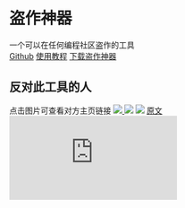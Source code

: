 # 盗作神器
一个可以在任何编程社区盗作的工具  
[Github](https://github.com/431658/scratch-project-downloader)
[使用教程](https://kdocs.cn/l/ciSQezkWQRic)
[下载盗作神器](/user.js)
## 反对此工具的人
点击图片可查看对方主页链接
[![](https://github.com/user-attachments/assets/45ea90d0-3392-4cdd-906a-5d3ecc16b649) ![](https://github.com/user-attachments/assets/a62529d6-6a3d-4e50-a23e-08d27e1f443f)](https://www.ccw.site/student/67d536733778fc282d63308e)
[![](https://github.com/user-attachments/assets/a71e7012-fb3b-4f24-8f7f-6e3e93062ecf)](https://www.ccw.site/student/6788a5c73778fc282d624110)
[原文](https://learn.ccw.site/article/98607310-5255-4f2a-ac12-29faacd5deaf)
![备份文章](https://431658.github.io/scratch-project-downloader/备份文章1.html)
